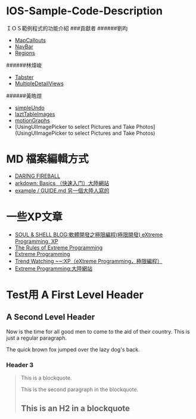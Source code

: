 IOS-Sample-Code-Description
===========================

ＩＯＳ範例程式的功能介紹
###貢獻者
######劉昀
 * [MapCallouts](MapCallouts)
 * [NavBar](NavBar)
 * [Regions](Regions)

######林煒峻
 *	[Tabster](Tabster)
 *	[MultipleDetailViews](MultipleDetailViews)

######黃皓煜
 *	[simpleUndo](simpleUndo)
 *	[laztTableImages](laztTableImages)
 *	[motionGraphs](motionGraphs)
 * [UsingUIImagePicker to select Pictures and Take Photos](UsingUIImagePicker to select Pictures and Take Photos)

MD 檔案編輯方式
====================

 * [DARING FIREBALL](http://daringfireball.net/projects/markdown/syntax)
 * [arkdown: Basics （快速入门）大陸網站](http://wowubuntu.com/markdown/basic.html)
 * [example / GUIDE.md 另一個大陸人寫的](https://github.com/NetEase/example/blob/master/GUIDE.md)
 
一些XP文章
====================

 * [SOUL & SHELL BLOG:軟體開發之極限編程(極限開發) eXtreme Programming, XP](http://blog.toright.com/archives/697)
 * [The Rules of Extreme Programming](http://www.extremeprogramming.org/rules.html)
 * [Extreme Programming](http://c2.com/cgi/wiki?ExtremeProgramming) 
 * [Trend Watching ~~:XP（eXtreme Programming，極限編程）](http://trend-collect.blogspot.tw/2008/06/xpextreme-programming.html)
 * [Extreme Programming:大陸網站](http://www.baike.com/wiki/Extreme+Programming)


Test用 A First Level Header
====================
A Second Level Header
---------------------

Now is the time for all good men to come to
the aid of their country. This is just a
regular paragraph.

The quick brown fox jumped over the lazy
dog's back.
### Header 3

> This is a blockquote.
> 
> This is the second paragraph in the blockquote.
>
> ## This is an H2 in a blockquote

